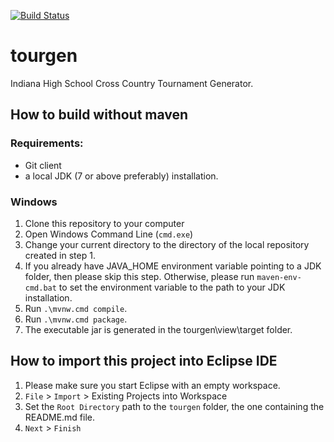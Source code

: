 [![Build Status](https://travis-ci.org/nguytk01/tourgen.svg?branch=master)](https://travis-ci.org/nguytk01/tourgen)

# tourgen
Indiana High School Cross Country Tournament Generator.


## How to build without maven ##
### Requirements: ###
* Git client
* a local JDK (7 or above preferably) installation.
### Windows ###
1. Clone this repository to your computer
2. Open Windows Command Line (`cmd.exe`)
3. Change your current directory to the directory of the local repository created in step 1.
4. If you already have JAVA_HOME environment variable pointing to a JDK folder, then please skip this step. Otherwise, please run `maven-env-cmd.bat` to set the environment variable to the path to your JDK installation.
5. Run `.\mvnw.cmd compile`.
6. Run `.\mvnw.cmd package`.
7. The executable jar is generated in the tourgen\view\target folder.

## How to import this project into Eclipse IDE ##
1. Please make sure you start Eclipse with an empty workspace.
2. `File` > `Import` > Existing Projects into Workspace
3. Set the `Root Directory` path to the `tourgen` folder, the one containing the README.md file.
4. `Next` > `Finish`
